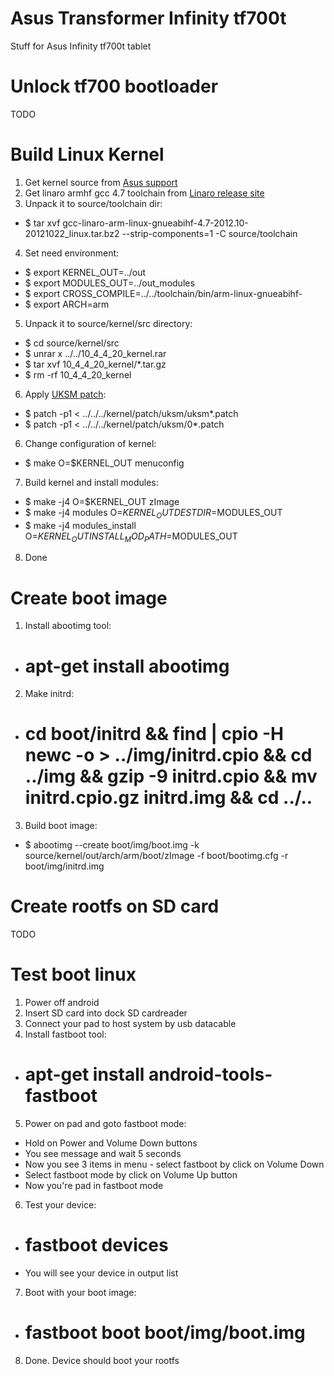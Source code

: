 Asus Transformer Infinity tf700t
================================

Stuff for Asus Infinity tf700t tablet

# Unlock tf700 bootloader
TODO

# Build Linux Kernel
1. Get kernel source from [Asus support](http://support.asus.com/Download.aspx?SLanguage=en&m=ASUS+Transformer+Pad+Infinity+TF700T&p=28&s=1)
2. Get linaro armhf gcc 4.7 toolchain from [Linaro release site](http://www.linaro.org/downloads/)
3. Unpack it to source/toolchain dir:
  * $ tar xvf gcc-linaro-arm-linux-gnueabihf-4.7-2012.10-20121022_linux.tar.bz2 --strip-components=1 -C source/toolchain
4. Set need environment:
  * $ export KERNEL_OUT=../out
  * $ export MODULES_OUT=../out_modules
  * $ export CROSS_COMPILE=../../toolchain/bin/arm-linux-gnueabihf-
  * $ export ARCH=arm
5. Unpack it to source/kernel/src directory:
  * $ cd source/kernel/src
  * $ unrar x ../../10_4_4_20_kernel.rar
  * $ tar xvf 10_4_4_20_kernel/*.tar.gz
  * $ rm -rf 10_4_4_20_kernel
6. Apply [UKSM patch](http://kerneldedup.org/projects/uksm/download/):
  * $ patch -p1 < ../../../kernel/patch/uksm/uksm*.patch
  * $ patch -p1 < ../../../kernel/patch/uksm/0*.patch
6. Change configuration of kernel:
  * $ make O=$KERNEL_OUT menuconfig
7. Build kernel and install modules:
  * $ make -j4 O=$KERNEL_OUT zImage
  * $ make -j4 modules O=$KERNEL_OUT DESTDIR=$MODULES_OUT
  * $ make -j4 modules_install O=$KERNEL_OUT INSTALL_MOD_PATH=$MODULES_OUT
8. Done

# Create boot image
1. Install abootimg tool:
  * # apt-get install abootimg
2. Make initrd:
  * # cd boot/initrd && find | cpio -H newc -o > ../img/initrd.cpio && cd ../img && gzip -9 initrd.cpio && mv initrd.cpio.gz initrd.img && cd ../..
3. Build boot image:
  * $ abootimg --create boot/img/boot.img -k source/kernel/out/arch/arm/boot/zImage -f boot/bootimg.cfg -r boot/img/initrd.img

# Create rootfs on SD card
TODO

# Test boot linux
1. Power off android
2. Insert SD card into dock SD cardreader
3. Connect your pad to host system by usb datacable
4. Install fastboot tool:
  * # apt-get install android-tools-fastboot
5. Power on pad and goto fastboot mode:
  * Hold on Power and Volume Down buttons
  * You see message and wait 5 seconds
  * Now you see 3 items in menu - select fastboot by click on Volume Down
  * Select fastboot mode by click on Volume Up button
  * Now you're pad in fastboot mode
6. Test your device:
  * # fastboot devices
  * You will see your device in output list
7. Boot with your boot image:
  * # fastboot boot boot/img/boot.img
8. Done. Device should boot your rootfs

